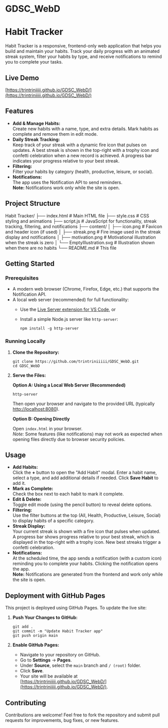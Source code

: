# GDSC_WebD
# Habit Tracker

Habit Tracker is a responsive, frontend-only web application that helps you build and maintain your habits. Track your daily progress with an animated streak system, filter your habits by type, and receive notifications to remind you to complete your tasks.

## Live Demo

[https://trintriniiiii.github.io/GDSC_WebD/](https://trintriniiiii.github.io/GDSC_WebD/)

## Features

- **Add & Manage Habits:**  
  Create new habits with a name, type, and extra details. Mark habits as complete and remove them in edit mode.
- **Daily Streak Tracking:**  
  Keep track of your streak with a dynamic fire icon that pulses on updates. A best streak is shown in the top-right with a trophy icon and confetti celebration when a new record is achieved. A progress bar indicates your progress relative to your best streak.
- **Filtering:**  
  Filter your habits by category (health, productive, leisure, or social).
- **Notifications:**  
  The app uses the Notification API to send reminders.  
  **Note:** Notifications work only while the site is open.

## Project Structure

Habit Tracker/ ├── index.html # Main HTML file ├── style.css # CSS styling and animations ├── script.js # JavaScript for functionality, streak tracking, filtering, and notifications ├── content/ │ ├── icon.png # Favicon and header icon (if used) │ ├── streak.png # Fire image used in the streak display and notifications │ ├── motivation.png # Motivational illustration when the streak is zero │ └── EmptyIllustration.svg # Illustration shown when there are no habits └── README.md # This file

## Getting Started

### Prerequisites

- A modern web browser (Chrome, Firefox, Edge, etc.) that supports the Notification API.
- A local web server (recommended) for full functionality:
  - Use the [Live Server extension for VS Code](https://marketplace.visualstudio.com/items?itemName=ritwickdey.LiveServer), or
  - Install a simple Node.js server like `http-server`:
  
    ```
    npm install -g http-server
    ```

### Running Locally

1. **Clone the Repository:**

    ```
    git clone https://github.com/trintriniiiii/GDSC_WebD.git
    cd GDSC_WebD
    ```

2. **Serve the Files:**

    **Option A: Using a Local Web Server (Recommended)**
    
    ```
    http-server
    ```
    
    Then open your browser and navigate to the provided URL (typically [http://localhost:8080](http://localhost:8080)).

    **Option B: Opening Directly**
    
    Open `index.html` in your browser.  
    *Note:* Some features (like notifications) may not work as expected when opening files directly due to browser security policies.

## Usage

- **Add Habits:**  
  Click the **+** button to open the "Add Habit" modal. Enter a habit name, select a type, and add additional details if needed. Click **Save Habit** to add it.
- **Mark as Complete:**  
  Check the box next to each habit to mark it complete.
- **Edit & Delete:**  
  Toggle edit mode (using the pencil button) to reveal delete options.
- **Filtering:**  
  Use the filter buttons at the top (All, Health, Productive, Leisure, Social) to display habits of a specific category.
- **Streak Display:**  
  Your current streak is shown with a fire icon that pulses when updated. A progress bar shows progress relative to your best streak, which is displayed in the top-right with a trophy icon. New best streaks trigger a confetti celebration.
- **Notifications:**  
  At the scheduled time, the app sends a notification (with a custom icon) reminding you to complete your habits. Clicking the notification opens the app.  
  **Note:** Notifications are generated from the frontend and work only while the site is open.

## Deployment with GitHub Pages

This project is deployed using GitHub Pages. To update the live site:

1. **Push Your Changes to GitHub:**

    ```
    git add .
    git commit -m "Update Habit Tracker app"
    git push origin main
    ```

2. **Enable GitHub Pages:**

    - Navigate to your repository on GitHub.
    - Go to **Settings** → **Pages**.
    - Under **Source**, select the `main` branch and `/ (root)` folder.
    - Click **Save**.
    - Your site will be available at [https://trintriniiiii.github.io/GDSC_WebD/](https://trintriniiiii.github.io/GDSC_WebD/).

## Contributing

Contributions are welcome! Feel free to fork the repository and submit pull requests for improvements, bug fixes, or new features.

